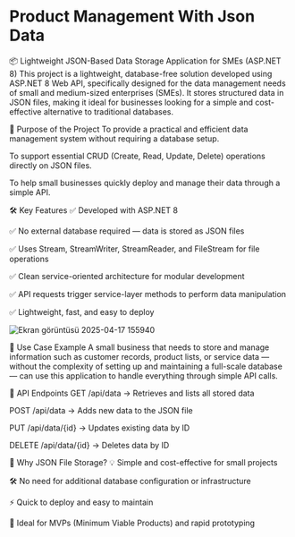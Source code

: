 # Product Management With Json Data


📦 Lightweight JSON-Based Data Storage Application for SMEs (ASP.NET 8)
This project is a lightweight, database-free solution developed using ASP.NET 8 Web API, specifically designed for the data management needs of small and medium-sized enterprises (SMEs). It stores structured data in JSON files, making it ideal for businesses looking for a simple and cost-effective alternative to traditional databases.

🚀 Purpose of the Project
To provide a practical and efficient data management system without requiring a database setup.

To support essential CRUD (Create, Read, Update, Delete) operations directly on JSON files.

To help small businesses quickly deploy and manage their data through a simple API.

🛠️ Key Features
✅ Developed with ASP.NET 8

✅ No external database required — data is stored as JSON files

✅ Uses Stream, StreamWriter, StreamReader, and FileStream for file operations

✅ Clean service-oriented architecture for modular development

✅ API requests trigger service-layer methods to perform data manipulation

✅ Lightweight, fast, and easy to deploy

![Ekran görüntüsü 2025-04-17 155940](https://github.com/user-attachments/assets/7e85ed56-69b0-43bd-af94-b8ad209f35e3)

📁 Use Case Example
A small business that needs to store and manage information such as customer records, product lists, or service data — without the complexity of setting up and maintaining a full-scale database — can use this application to handle everything through simple API calls.

🧪 API Endpoints
GET /api/data → Retrieves and lists all stored data

POST /api/data → Adds new data to the JSON file

PUT /api/data/{id} → Updates existing data by ID

DELETE /api/data/{id} → Deletes data by ID

🔐 Why JSON File Storage?
💡 Simple and cost-effective for small projects

🛠️ No need for additional database configuration or infrastructure

⚡ Quick to deploy and easy to maintain

🌱 Ideal for MVPs (Minimum Viable Products) and rapid prototyping


